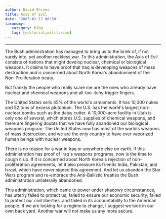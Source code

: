 ```yaml
---
author: David Ehrens
title: Axis of Evil
date: '2003-01-12 08:00'
taxonomy:
   category: blog
   tag: [editorial,militarism]
---
```

---

The Bush administration has managed to bring us to the brink of, if not surely into, yet another reckless war. To this administration, the Axis of Evil consists of nations that might develop nuclear, chemical or biological weapons. It claims to have proof that Iraq is developing weapons of mass destruction and is concerned about North Korea's abandonment of the Non-Proliferation treaty.

But frankly the people who really scare me are the ones who already have nuclear and chemical weapons and all-too-itchy trigger fingers.

The United States sells 45% of the world's armaments. It has 10,000 nukes and 52 tons of excess plutonium. The U.S. has the world's largest non-nuclear bombs such as the daisy cutter. A 10,000-acre facility in Utah is only one of several, which stores U.S. supplies of chemical weapons, and there are lingering doubts that we have fully abandoned our biological weapons program. The United States now has most of the worldís weapons of mass destruction, and we are the only country to have ever vaporized human beings with nuclear weapons.

There is no reason for a war in Iraq or anywhere else on earth. If this administration has proof of Iraq's weapons programs, now is the time to cough it up. If it is concerned about North Koreaís rejection of non-proliferation agreements, let it also pressure its friends India, Pakistan, and Israel, which have never signed this agreement. And let us abandon the Star Wars program and re-embrace the Anti-Ballistic treaties the Bush administration unilaterally abandoned.

This administration, which came to power under shadowy circumstances, has utterly failed to protect us, failed to ensure our economic security, failed to protect our civil liberties, and failed in its accountability to the American people. If we are looking for a regime to change, I suggest we look in our own back yard. Another war will not make us any more secure.
